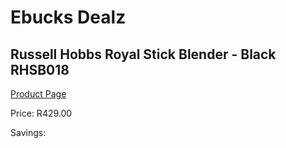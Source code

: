 
# Ebucks Dealz
## Russell Hobbs Royal Stick Blender - Black RHSB018
[Product Page](https://www.ebucks.com/web/shop/productSelected.do?prodId=1228367438&catId=704987863)

Price: R429.00

Savings: 


	